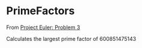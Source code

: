 # PrimeFactors

From [Project Euler: Problem 3](https://projecteuler.net/problem=3)

Calculates the largest prime factor of 600851475143